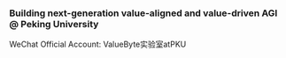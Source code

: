 ### Building next-generation value-aligned and value-driven AGI @ Peking University

WeChat Official Account: ValueByte实验室atPKU
